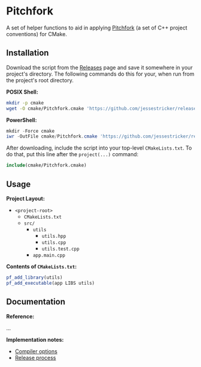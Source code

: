 # Pitchfork

A set of helper functions to aid in applying [Pitchfork](https://github.com/vector-of-bool/pitchfork)
(a set of C++ project conventions) for CMake.

## Installation

Download the script from the [Releases](https://github.com/jessestricker/releases) page
and save it somewhere in your project's directory.
The following commands do this for your, when run from the project's root directory.

**POSIX Shell:**

```bash
mkdir -p cmake
wget -O cmake/Pitchfork.cmake 'https://github.com/jessestricker/releases/download/v0.1.0/Pitchfork.cmake'
```

**PowerShell:**

```powershell
mkdir -Force cmake
iwr -OutFile cmake/Pitchfork.cmake 'https://github.com/jessestricker/releases/download/v0.1.0/Pitchfork.cmake'
```

After downloading, include the script into your top-level `CMakeLists.txt`.
To do that, put this line after the `project(...)` command:

```cmake
include(cmake/Pitchfork.cmake)
```

## Usage

**Project Layout:**

- `<project-root>`
  - `CMakeLists.txt`
  - `src/`
    - `utils`
      - `utils.hpp`
      - `utils.cpp`
      - `utils.test.cpp`
    - `app.main.cpp`

**Contents of `CMakeLists.txt`:**

```cmake
pf_add_library(utils)
pf_add_executable(app LIBS utils)
```

<!-- TODO: add some explanation -->

## Documentation

**Reference:**

... <!-- TODO -->

**Implementation notes:**

- [Compiler options](./docs/compiler-options.md)
- [Release process](./docs/release-process.md)
